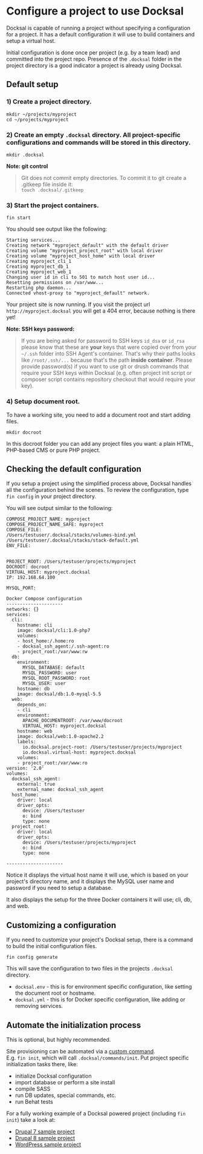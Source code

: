 # Configure a project to use Docksal

Docksal is capable of running a project without specifying a configuration for a project. 
It has a default configuration it will use to build containers and setup a virtual host.

Initial configuration is done once per project (e.g. by a team lead) and committed into the project repo. 
Presence of the `.docksal` folder in the project directory is a good indicator a project is already using Docksal.

## Default setup

### 1) Create a project directory.

`mkdir ~/projects/myproject`  
`cd ~/projects/myproject`  

### 2) Create an empty `.docksal` directory. All project-specific configurations and commands will be stored in this directory.

`mkdir .docksal`

**Note: git control** 
> Git does not commit empty directories. To commit it to git create a .gitkeep file inside it:  
`touch .docksal/.gitkeep`

### 3) Start the project containers.

`fin start`

You should see output like the following:

```
Starting services...
Creating network "myproject_default" with the default driver
Creating volume "myproject_project_root" with local driver
Creating volume "myproject_host_home" with local driver
Creating myproject_cli_1
Creating myproject_db_1
Creating myproject_web_1
Changing user id in cli to 501 to match host user id...
Resetting permissions on /var/www...
Restarting php daemon...
Connected vhost-proxy to "myproject_default" network.
```

Your project site is now running. If you visit the project url `http://myproject.docksal` you will get a 404 error, because nothing is there yet!

**Note: SSH keys password:** 
> If you are being asked for password to SSH keys `id_dsa` or `id_rsa` please know that these are **your** keys that were copied over from your `~/.ssh` folder into SSH Agent's container. That's why their paths looks like `/root/.ssh/...` because that's the path **inside container**. Please provide password(s) if you want to use git or drush commands that require your SSH keys within Docksal (e.g. often project init script or composer script contains repository checkout that would require your key).

### 4) Setup document root.

To have a working site, you need to add a document root and start adding files.

`mkdir docroot`

In this docroot folder you can add any project files you want: a plain HTML, PHP-based CMS or pure PHP project.

## Checking the default configuration

If you setup a project using the simplified process above, Docksal handles all the configuration
behind the scenes. To review the configuration, type `fin config` in your project directory.

You will see output similar to the following:

```
COMPOSE_PROJECT_NAME: myproject
COMPOSE_PROJECT_NAME_SAFE: myproject
COMPOSE_FILE:
/Users/testuser/.docksal/stacks/volumes-bind.yml
/Users/testuser/.docksal/stacks/stack-default.yml
ENV_FILE:


PROJECT_ROOT: /Users/testuser/projects/myproject
DOCROOT: docroot
VIRTUAL_HOST: myproject.docksal
IP: 192.168.64.100

MYSQL_PORT:

Docker Compose configuration
---------------------
networks: {}
services:
  cli:
    hostname: cli
    image: docksal/cli:1.0-php7
    volumes:
    - host_home:/.home:ro
    - docksal_ssh_agent:/.ssh-agent:ro
    - project_root:/var/www:rw
  db:
    environment:
      MYSQL_DATABASE: default
      MYSQL_PASSWORD: user
      MYSQL_ROOT_PASSWORD: root
      MYSQL_USER: user
    hostname: db
    image: docksal/db:1.0-mysql-5.5
  web:
    depends_on:
    - cli
    environment:
      APACHE_DOCUMENTROOT: /var/www/docroot
      VIRTUAL_HOST: myproject.docksal
    hostname: web
    image: docksal/web:1.0-apache2.2
    labels:
      io.docksal.project-root: /Users/testuser/projects/myproject
      io.docksal.virtual-host: myproject.docksal
    volumes:
    - project_root:/var/www:ro
version: '2.0'
volumes:
  docksal_ssh_agent:
    external: true
    external_name: docksal_ssh_agent
  host_home:
    driver: local
    driver_opts:
      device: /Users/testuser
      o: bind
      type: none
  project_root:
    driver: local
    driver_opts:
      device: /Users/testuser/projects/myproject
      o: bind
      type: none

---------------------
```

Notice it displays the virtual host name it will use, which is based on your
project's directory name, and it displays the MySQL user name and password if
you need to setup a database.

It also displays the setup for the three Docker containers it will use; cli, db, and web.

## Customizing a configuration

If you need to customize your project's Docksal setup, there is a command to 
build the initial configuration files.

`fin config generate`

This will save the configuration to two files in the projects `.docksal` directory.

- `docksal.env` - this is for environment specific configuration, like setting the document root
or hostname.
- `docksal.yml` - this is for Docker specific configuration, like adding or removing services.


## Automate the initialization process

This is optional, but highly recommended.

Site provisioning can be automated via a [custom command](custom-commands.md).  
E.g. `fin init`, which will call `.docksal/commands/init`. Put project specific initialization tasks there, like:

- initialize Docksal configuration
- import database or perform a site install
- compile SASS
- run DB updates, special commands, etc.
- run Behat tests

For a fully working example of a Docksal powered project (including `fin init`) take a look at:

- [Drupal 7 sample project](https://github.com/docksal/drupal7)
- [Drupal 8 sample project](https://github.com/docksal/drupal8)
- [WordPress sample project](https://github.com/docksal/wordpress)

